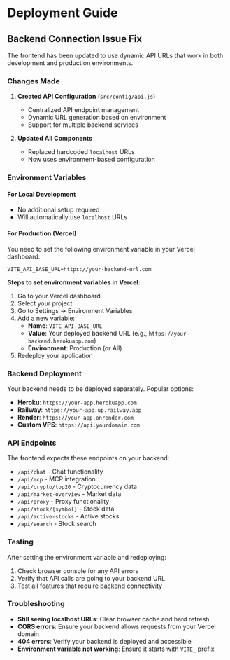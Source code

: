 # Deployment Guide

## Backend Connection Issue Fix

The frontend has been updated to use dynamic API URLs that work in both development and production environments.

### Changes Made

1. **Created API Configuration** (`src/config/api.js`)
   - Centralized API endpoint management
   - Dynamic URL generation based on environment
   - Support for multiple backend services

2. **Updated All Components**
   - Replaced hardcoded `localhost` URLs
   - Now uses environment-based configuration

### Environment Variables

#### For Local Development
- No additional setup required
- Will automatically use `localhost` URLs

#### For Production (Vercel)

You need to set the following environment variable in your Vercel dashboard:

```
VITE_API_BASE_URL=https://your-backend-url.com
```

**Steps to set environment variables in Vercel:**

1. Go to your Vercel dashboard
2. Select your project
3. Go to Settings → Environment Variables
4. Add a new variable:
   - **Name**: `VITE_API_BASE_URL`
   - **Value**: Your deployed backend URL (e.g., `https://your-backend.herokuapp.com`)
   - **Environment**: Production (or All)
5. Redeploy your application

### Backend Deployment

Your backend needs to be deployed separately. Popular options:

- **Heroku**: `https://your-app.herokuapp.com`
- **Railway**: `https://your-app.up.railway.app`
- **Render**: `https://your-app.onrender.com`
- **Custom VPS**: `https://api.yourdomain.com`

### API Endpoints

The frontend expects these endpoints on your backend:

- `/api/chat` - Chat functionality
- `/api/mcp` - MCP integration
- `/api/crypto/top20` - Cryptocurrency data
- `/api/market-overview` - Market data
- `/api/proxy` - Proxy functionality
- `/api/stock/{symbol}` - Stock data
- `/api/active-stocks` - Active stocks
- `/api/search` - Stock search

### Testing

After setting the environment variable and redeploying:

1. Check browser console for any API errors
2. Verify that API calls are going to your backend URL
3. Test all features that require backend connectivity

### Troubleshooting

- **Still seeing localhost URLs**: Clear browser cache and hard refresh
- **CORS errors**: Ensure your backend allows requests from your Vercel domain
- **404 errors**: Verify your backend is deployed and accessible
- **Environment variable not working**: Ensure it starts with `VITE_` prefix